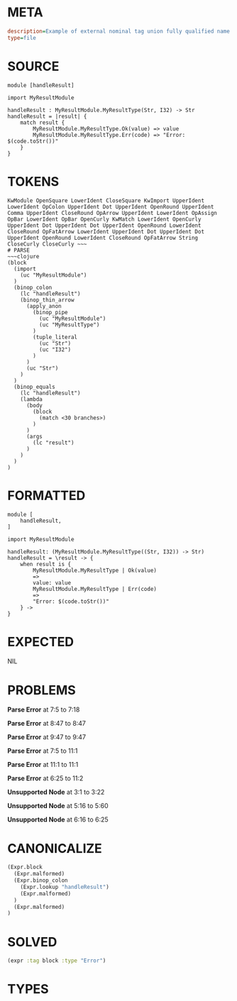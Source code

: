 # META
~~~ini
description=Example of external nominal tag union fully qualified name
type=file
~~~
# SOURCE
~~~roc
module [handleResult]

import MyResultModule

handleResult : MyResultModule.MyResultType(Str, I32) -> Str
handleResult = |result| {
    match result {
        MyResultModule.MyResultType.Ok(value) => value
        MyResultModule.MyResultType.Err(code) => "Error: $(code.toStr())"
    }
}
~~~
# TOKENS
~~~text
KwModule OpenSquare LowerIdent CloseSquare KwImport UpperIdent LowerIdent OpColon UpperIdent Dot UpperIdent OpenRound UpperIdent Comma UpperIdent CloseRound OpArrow UpperIdent LowerIdent OpAssign OpBar LowerIdent OpBar OpenCurly KwMatch LowerIdent OpenCurly UpperIdent Dot UpperIdent Dot UpperIdent OpenRound LowerIdent CloseRound OpFatArrow LowerIdent UpperIdent Dot UpperIdent Dot UpperIdent OpenRound LowerIdent CloseRound OpFatArrow String CloseCurly CloseCurly ~~~
# PARSE
~~~clojure
(block
  (import
    (uc "MyResultModule")
  )
  (binop_colon
    (lc "handleResult")
    (binop_thin_arrow
      (apply_anon
        (binop_pipe
          (uc "MyResultModule")
          (uc "MyResultType")
        )
        (tuple_literal
          (uc "Str")
          (uc "I32")
        )
      )
      (uc "Str")
    )
  )
  (binop_equals
    (lc "handleResult")
    (lambda
      (body
        (block
          (match <30 branches>)
        )
      )
      (args
        (lc "result")
      )
    )
  )
)
~~~
# FORMATTED
~~~roc
module [
	handleResult,
]

import MyResultModule

handleResult: (MyResultModule.MyResultType((Str, I32)) -> Str)
handleResult = \result -> {
	when result is {
		MyResultModule.MyResultType | Ok(value)
		=>
		value: value
		MyResultModule.MyResultType | Err(code)
		=>
		"Error: $(code.toStr())"
	} -> 
}
~~~
# EXPECTED
NIL
# PROBLEMS
**Parse Error**
at 7:5 to 7:18

**Parse Error**
at 8:47 to 8:47

**Parse Error**
at 9:47 to 9:47

**Parse Error**
at 7:5 to 11:1

**Parse Error**
at 11:1 to 11:1

**Parse Error**
at 6:25 to 11:2

**Unsupported Node**
at 3:1 to 3:22

**Unsupported Node**
at 5:16 to 5:60

**Unsupported Node**
at 6:16 to 6:25

# CANONICALIZE
~~~clojure
(Expr.block
  (Expr.malformed)
  (Expr.binop_colon
    (Expr.lookup "handleResult")
    (Expr.malformed)
  )
  (Expr.malformed)
)
~~~
# SOLVED
~~~clojure
(expr :tag block :type "Error")
~~~
# TYPES
~~~roc
~~~
